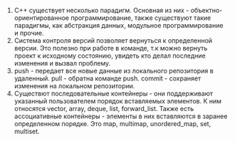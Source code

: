 1. C++ существует несколько парадигм. Основная из них - объектно-ориентированное программирование, также существуют такие парадигмы, как абстракция данных, модульное программирование и прочие.
2. Система контроля версий позволяет вернуться к определенной версии. Это полезно при работе в команде, т.к можно вернуть проект к исходному состоянию, увидеть кто делал последние изменения и вызвал проблему.
3. push - передает все новые данные из локального репозитория в удаленный. pull - обратна команде push. commit - сохраняет изменения на локальном репозитории.
4. Существют последовательные контейнеры - они поддерживают указанный пользователем порядок вставляемых элементов. К ним относятся vector, array, deque, list, forward_list. Также есть ассоциативные контейнеры - элементы в них вставляются в заранее определенном порядке. Это map, multimap, unordered_map, set, multiset. 
